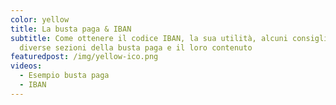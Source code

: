 ```yaml
---
color: yellow
title: La busta paga & IBAN
subtitle: Come ottenere il codice IBAN, la sua utilità, alcuni consigli sulle
  diverse sezioni della busta paga e il loro contenuto
featuredpost: /img/yellow-ico.png
videos:
  - Esempio busta paga
  - IBAN
---
```

